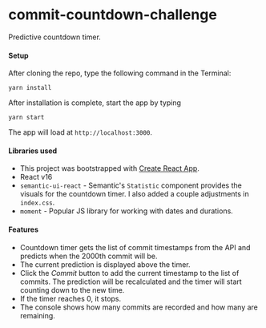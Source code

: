 # commit-countdown-challenge
Predictive countdown timer.

#### Setup

After cloning the repo, type the following command in the Terminal:

```
yarn install
```

After installation is complete, start the app by typing

```
yarn start
```

The app will load at `http://localhost:3000`.

#### Libraries used
* This project was bootstrapped with [Create React App](https://github.com/facebook/create-react-app).
* React v16
* `semantic-ui-react` - Semantic's `Statistic` component provides the visuals for the countdown timer. I also added a couple adjustments in `index.css`.
* `moment` - Popular JS library for working with dates and durations.

#### Features

* Countdown timer gets the list of commit timestamps from the API and predicts when the 2000th commit will be.
* The current prediction is displayed above the timer.
* Click the _Commit_ button to add the current timestamp to the list of commits.  The prediction will be recalculated and the timer will start counting down to the new time.
* If the timer reaches 0, it stops.
* The console shows how many commits are recorded and how many are remaining.
